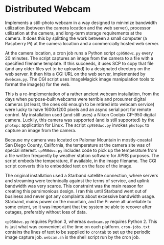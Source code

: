 # Distributed Webcam

Implements a still-photo webcam in a way designed to minimize
bandwidth utilization (between the camera location and the web server),
processor utilization at the camera, and long-term storage requirements
at the camera. It does this by splitting the work between a small computer
(a Raspberry Pi) at the camera location and a commercially hosted web
server.

At the camera location, a cron job runs a Python script `cp950dwc.py`
every 20 minutes. The script captures an image from the camera to a file
with a specified filename template. If this succeeds, it uses SCP to copy
that file (and any older files yet to be uploaded) to a designated
directory on the web server. It then hits a CGI URL on the web server,
implemented by `dwebcam.py`. The CGI script uses ImageMagick image
manipulation tools to format the image(s) for the web.

This is a re-implementation of a rather ancient webcam installation, from
the days when purpose-built webcams were terrible and prosumer digital
cameras (at least, the ones old enough to be retired into webcam service)
were lucky to have 1600x1200 pixels and an async serial port for remote
control. My installation used (and still uses) a Nikon Coolpix CP-950
digital camera. Luckily, this camera was supported (and is still supported)
by the `photopc` application for Linux. The script `cp950dwc.py` invokes
`photopc` to capture an image from the camera.

Because my camera was located on Palomar Mountain in mostly-coastal
San Diego County, California, the temperature at the camera site was
of special interest. `cp950dwc.py` includes code to pick up the
temperature from a file written frequently by weather station software
for APRS purposes. The script embeds the temperature, if available,
in the image filename. The CGI script converts this to embedded text
on the face of the image.

The original installation used a Starband satellite connection, where
servers and streaming were technically against the terms of service,
and uplink bandwidth was very scarce. This constraint was the main
reason for creating this parsimonious design. I ran this until Starband
went out of business and never got any complaints about excessive
bandwidth usage. Starband, mains power on the mountain, and the Pi
were all unreliable to some extent, so it was important that the
system be able to recover after outages, preferably without loss of
data.

`cp950dwc.py` requires Python 3, whereas `dwebcam.py` requires Python 2.
This is just what was convenient at the time on each platform.
`cron-jobs.txt` contains the lines of text to be supplied to `crontab`
to set up the periodic image capture job. `webcam.sh` is the shell
script run by the cron job.
